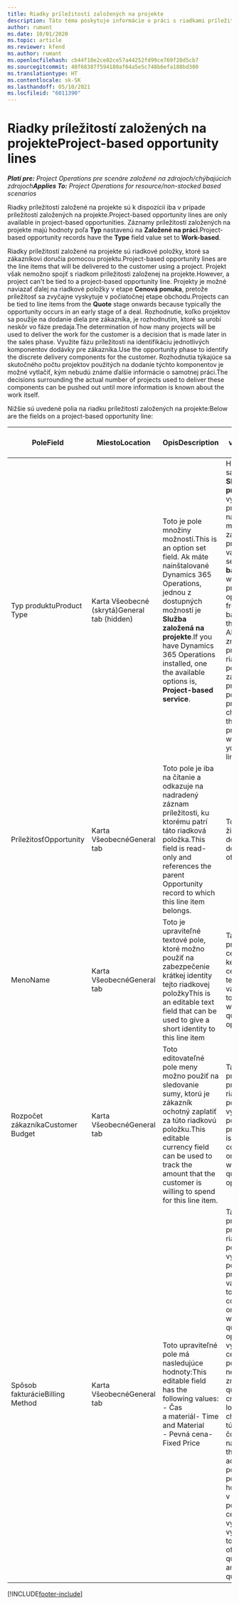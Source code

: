 ```yaml
---
title: Riadky príležitostí založených na projekte
description: Táto téma poskytuje informácie o práci s riadkami príležitostí založených na projekte.
author: rumant
ms.date: 10/01/2020
ms.topic: article
ms.reviewer: kfend
ms.author: rumant
ms.openlocfilehash: cb44f10e2ce02ce57a44252fd99ce769f20d5cb7
ms.sourcegitcommit: 40f68387f594180af64a5e5c748b6efa188bd300
ms.translationtype: HT
ms.contentlocale: sk-SK
ms.lasthandoff: 05/10/2021
ms.locfileid: "6011390"
---
```

# <a name="project-based-opportunity-lines"></a><span data-ttu-id="4371a-103">Riadky príležitostí založených na projekte</span><span class="sxs-lookup"><span data-stu-id="4371a-103">Project-based opportunity lines</span></span>

<span data-ttu-id="4371a-104">_**Platí pre:** Project Operations pre scenáre založené na zdrojoch/chýbajúcich zdrojoch_</span><span class="sxs-lookup"><span data-stu-id="4371a-104">_**Applies To:** Project Operations for resource/non-stocked based scenarios_</span></span>


<span data-ttu-id="4371a-105">Riadky príležitostí založené na projekte sú k dispozícii iba v prípade príležitostí založených na projekte.</span><span class="sxs-lookup"><span data-stu-id="4371a-105">Project-based opportunity lines are only available in project-based opportunities.</span></span> <span data-ttu-id="4371a-106">Záznamy príležitostí založených na projekte majú hodnoty poľa **Typ** nastavenú na **Založené na práci**.</span><span class="sxs-lookup"><span data-stu-id="4371a-106">Project-based opportunity records have the **Type** field value set to **Work-based**.</span></span>

<span data-ttu-id="4371a-107">Riadky príležitostí založené na projekte sú riadkové položky, ktoré sa zákazníkovi doručia pomocou projektu.</span><span class="sxs-lookup"><span data-stu-id="4371a-107">Project-based opportunity lines are the line items that will be delivered to the customer using a project.</span></span> <span data-ttu-id="4371a-108">Projekt však nemožno spojiť s riadkom príležitosti založenej na projekte.</span><span class="sxs-lookup"><span data-stu-id="4371a-108">However, a project can't be tied to a project-based opportunity line.</span></span> <span data-ttu-id="4371a-109">Projekty je možné naviazať ďalej na riadkové položky v etape **Cenová ponuka**, pretože príležitosť sa zvyčajne vyskytuje v počiatočnej etape obchodu.</span><span class="sxs-lookup"><span data-stu-id="4371a-109">Projects can be tied to line items from the **Quote** stage onwards because typically the opportunity occurs in an early stage of a deal.</span></span> <span data-ttu-id="4371a-110">Rozhodnutie, koľko projektov sa použije na dodanie diela pre zákazníka, je rozhodnutím, ktoré sa urobí neskôr vo fáze predaja.</span><span class="sxs-lookup"><span data-stu-id="4371a-110">The determination of how many projects will be used to deliver the work for the customer is a decision that is made later in the sales phase.</span></span> <span data-ttu-id="4371a-111">Využite fázu príležitosti na identifikáciu jednotlivých komponentov dodávky pre zákazníka.</span><span class="sxs-lookup"><span data-stu-id="4371a-111">Use the opportunity phase to identify the discrete delivery components for the customer.</span></span> <span data-ttu-id="4371a-112">Rozhodnutia týkajúce sa skutočného počtu projektov použitých na dodanie týchto komponentov je možné vytlačiť, kým nebudú známe ďalšie informácie o samotnej práci.</span><span class="sxs-lookup"><span data-stu-id="4371a-112">The decisions surrounding the actual number of projects used to deliver these components can be pushed out until more information is known about the work itself.</span></span>

<span data-ttu-id="4371a-113">Nižšie sú uvedené polia na riadku príležitostí založených na projekte:</span><span class="sxs-lookup"><span data-stu-id="4371a-113">Below are the fields on a project-based opportunity line:</span></span>

| <span data-ttu-id="4371a-114">**Pole**</span><span class="sxs-lookup"><span data-stu-id="4371a-114">**Field**</span></span> | <span data-ttu-id="4371a-115">**Miesto**</span><span class="sxs-lookup"><span data-stu-id="4371a-115">**Location**</span></span> | <span data-ttu-id="4371a-116">**Opis**</span><span class="sxs-lookup"><span data-stu-id="4371a-116">**Description**</span></span> | <span data-ttu-id="4371a-117">**Nadväzujúci vplyv**</span><span class="sxs-lookup"><span data-stu-id="4371a-117">**Downstream impact**</span></span> |
| --- | --- | --- | --- |
| <span data-ttu-id="4371a-118">Typ produktu</span><span class="sxs-lookup"><span data-stu-id="4371a-118">Product Type</span></span> | <span data-ttu-id="4371a-119">Karta Všeobecné (skrytá)</span><span class="sxs-lookup"><span data-stu-id="4371a-119">General tab (hidden)</span></span> | <span data-ttu-id="4371a-120">Toto je pole množiny možností.</span><span class="sxs-lookup"><span data-stu-id="4371a-120">This is an option set field.</span></span> <span data-ttu-id="4371a-121">Ak máte nainštalované Dynamics 365 Operations, jednou z dostupných možností je **Služba založená na projekte**.</span><span class="sxs-lookup"><span data-stu-id="4371a-121">If you have Dynamics 365 Operations installed, one the available options is, **Project-based service**.</span></span>  | <span data-ttu-id="4371a-122">Hodnota tohto poľa sa nastaví na **Služba založená na projekte**, keď vytvoríte riadok príležitosti založenej na projekte z mriežky riadkov na základe projektu v príležitosti.</span><span class="sxs-lookup"><span data-stu-id="4371a-122">The value of this field is set to **Project-based service** when you create the project-based opportunity line from the project-based lines grid on the Opportunity.</span></span> <br> <span data-ttu-id="4371a-123">Ak túto hodnotu zmeníte alebo prepíšete, vo vašich riadkových položkách založených na projekte nebude povolená funkčnosť projektu.</span><span class="sxs-lookup"><span data-stu-id="4371a-123">If you change or override this value, the project functionality won't be enabled on your project-based line items.</span></span> |
| <span data-ttu-id="4371a-124">Príležitosť</span><span class="sxs-lookup"><span data-stu-id="4371a-124">Opportunity</span></span> | <span data-ttu-id="4371a-125">Karta Všeobecné</span><span class="sxs-lookup"><span data-stu-id="4371a-125">General tab</span></span> | <span data-ttu-id="4371a-126">Toto pole je iba na čítanie a odkazuje na nadradený záznam príležitosti, ku ktorému patrí táto riadková položka.</span><span class="sxs-lookup"><span data-stu-id="4371a-126">This field is read-only and references the parent Opportunity record to which this line item belongs.</span></span> | <span data-ttu-id="4371a-127">Toto pole nemá žiadny následný dopad.</span><span class="sxs-lookup"><span data-stu-id="4371a-127">There is no downstream impact of this field.</span></span> |
| <span data-ttu-id="4371a-128">Meno</span><span class="sxs-lookup"><span data-stu-id="4371a-128">Name</span></span> | <span data-ttu-id="4371a-129">Karta Všeobecné</span><span class="sxs-lookup"><span data-stu-id="4371a-129">General tab</span></span> | <span data-ttu-id="4371a-130">Toto je upraviteľné textové pole, ktoré možno použiť na zabezpečenie krátkej identity tejto riadkovej položky</span><span class="sxs-lookup"><span data-stu-id="4371a-130">This is an editable text field that can be used to give a short identity to this line item</span></span> | <span data-ttu-id="4371a-131">Táto hodnota sa prenesie do riadka cenovej ponuky, keď vytvoríte cenovú ponuku z tejto príležitosti</span><span class="sxs-lookup"><span data-stu-id="4371a-131">This value is carried over to the quote line when you create a quote from this opportunity</span></span> |
| <span data-ttu-id="4371a-132">Rozpočet zákazníka</span><span class="sxs-lookup"><span data-stu-id="4371a-132">Customer Budget</span></span> | <span data-ttu-id="4371a-133">Karta Všeobecné</span><span class="sxs-lookup"><span data-stu-id="4371a-133">General tab</span></span> | <span data-ttu-id="4371a-134">Toto editovateľné pole meny možno použiť na sledovanie sumy, ktorú je zákazník ochotný zaplatiť za túto riadkovú položku.</span><span class="sxs-lookup"><span data-stu-id="4371a-134">This editable currency field can be used to track the amount that the customer is willing to spend for this line item.</span></span> | <span data-ttu-id="4371a-135">Táto hodnota sa prenesie do príslušného poľa pre riadok cenovej ponuky, keď vytvoríte cenovú ponuku z tejto príležitosti</span><span class="sxs-lookup"><span data-stu-id="4371a-135">This value is carried over to the corresponding field on the quote line when you create a quote from this opportunity</span></span> |
| <span data-ttu-id="4371a-136">Spôsob fakturácie</span><span class="sxs-lookup"><span data-stu-id="4371a-136">Billing Method</span></span> | <span data-ttu-id="4371a-137">Karta Všeobecné</span><span class="sxs-lookup"><span data-stu-id="4371a-137">General tab</span></span> | <span data-ttu-id="4371a-138">Toto upraviteľné pole má nasledujúce hodnoty:</span><span class="sxs-lookup"><span data-stu-id="4371a-138">This editable field has the following values:</span></span></br><span data-ttu-id="4371a-139">- Čas a materiál</span><span class="sxs-lookup"><span data-stu-id="4371a-139">- Time and Material</span></span></br><span data-ttu-id="4371a-140">- Pevná cena</span><span class="sxs-lookup"><span data-stu-id="4371a-140">- Fixed Price</span></span> | <span data-ttu-id="4371a-141">Táto hodnota sa prenesie do príslušného poľa pre riadok cenovej ponuky, keď vytvoríte cenovú ponuku z tejto príležitosti.</span><span class="sxs-lookup"><span data-stu-id="4371a-141">This value is carried over to the corresponding field on the quote line when you create a quote from this opportunity.</span></span> <span data-ttu-id="4371a-142">Po vytvorení riadka cenovej ponuky je pole uzamknuté a nemožno ho zmeniť.</span><span class="sxs-lookup"><span data-stu-id="4371a-142">After the quote line is created, the field is locked and can't be changed.</span></span> <span data-ttu-id="4371a-143">Priraďte túto hodnotu poľa čo najpresnejšie.</span><span class="sxs-lookup"><span data-stu-id="4371a-143">Assign this field value as accurately as possible.</span></span> <span data-ttu-id="4371a-144">Ak potrebujete zmeniť hodnotu tohto poľa v riadku cenovej ponuky, riadok cenovej ponuky vymažte a znova vytvorte.</span><span class="sxs-lookup"><span data-stu-id="4371a-144">If you need to change the value of this field on the quote line, delete and re-create the quote line.</span></span> |


[!INCLUDE[footer-include](../includes/footer-banner.md)]